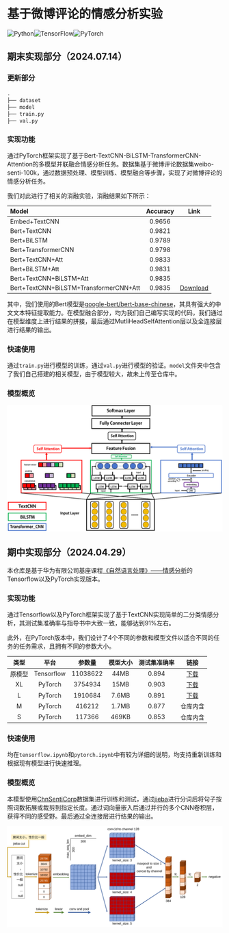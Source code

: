 # 基于微博评论的情感分析实验

![Python](https://img.shields.io/badge/python-3670A0?style=for-the-badge&logo=python&logoColor=ffdd54)![TensorFlow](https://img.shields.io/badge/TensorFlow-%23FF6F00.svg?style=for-the-badge&logo=TensorFlow&logoColor=white)![PyTorch](https://img.shields.io/badge/PyTorch-%23EE4C2C.svg?style=for-the-badge&logo=PyTorch&logoColor=white)

## 期末实现部分（2024.07.14）

### 更新部分

```shell
.
├── dataset
├── model
├── train.py
├── val.py
```

### 实现功能

通过PyTorch框架实现了基于Bert-TextCNN-BiLSTM-TransformerCNN-Attention的多模型并联融合情感分析任务。数据集基于微博评论数据集weibo-senti-100k，通过数据预处理、模型训练、模型融合等步骤，实现了对微博评论的情感分析任务。

我们对此进行了相关的消融实验，消融结果如下所示：

| Model                                  | Accuracy |                             Link                             |
| :------------------------------------- | :------: | :----------------------------------------------------------: |
| Embed+TextCNN                          |  0.9656  |                                                              |
| Bert+TextCNN                           |  0.9821  |                                                              |
| Bert+BiLSTM                            |  0.9789  |                                                              |
| Bert+TransformerCNN                    |  0.9798  |                                                              |
| Bert+TextCNN+Att                       |  0.9833  |                                                              |
| Bert+BiLSTM+Att                        |  0.9831  |                                                              |
| Bert+TextCNN+BiLSTM+Att                |  0.9835  |                                                              |
| Bert+TextCNN+BiLSTM+TransformerCNN+Att |  0.9835  | [Download](https://pan.baidu.com/s/1dlkkuZHrtELjy3-19J4N5Q?pwd=t4v0) |

其中，我们使用的Bert模型是[google-bert/bert-base-chinese](https://huggingface.co/google-bert/bert-base-chinese)，其具有强大的中文文本特征提取能力。在模型融合部分，均为我们自己编写实现的代码，我们通过在模型维度上进行结果的拼接，最后通过MutliHeadSelfAttention层以及全连接层进行结果的输出。

### 快速使用

通过`train.py`进行模型的训练，通过`val.py`进行模型的验证。`model`文件夹中包含了我们自己搭建的相关模型，由于模型较大，故未上传至仓库中。

### 模型概览

![](figure/model.png)

## 期中实现部分（2024.04.29）

本仓库是基于华为有限公司基座课程[《自然语言处理》——情感分析](https://connect.huaweicloud.com/courses/learn/course-v1:HuaweiX+CBUCNXA028+Self-paced/about)的Tensorflow以及PyTorch实现版本。

### 实现功能

通过Tensorflow以及PyTorch框架实现了基于TextCNN实现简单的二分类情感分析，其测试集准确率与指导书中大致一致，能够达到91%左右。

此外，在PyTorch版本中，我们设计了4个不同的参数和模型文件以适合不同的任务的任务需求，且拥有不同的参数大小。

|  类型  |    平台    |  参数量  | 模型大小 | 测试集准确率 |                             链接                             |
| :----: | :--------: | :------: | :------: | :----------: | :----------------------------------------------------------: |
| 原模型 | Tensorflow | 11038622 |   44MB   |    0.894     | [下载](https://pan.baidu.com/s/1ekZin3XVA0OntkX4RbWIJw?pwd=5qkl ) |
|   XL   |  PyTorch   | 3754934  |   15MB   |    0.903     | [下载](https://pan.baidu.com/s/1ekZin3XVA0OntkX4RbWIJw?pwd=5qkl ) |
|   L    |  PyTorch   | 1910684  |  7.6MB   |    0.891     | [下载](https://pan.baidu.com/s/1ekZin3XVA0OntkX4RbWIJw?pwd=5qkl ) |
|   M    |  PyTorch   |  416212  |  1.7MB   |    0.877     |                           仓库内含                           |
|   S    |  PyTorch   |  117366  |  469KB   |    0.853     |                           仓库内含                           |

### 快速使用

均在`tensorflow.ipynb`和`pytorch.ipynb`中有较为详细的说明，均支持重新训练和根据现有模型进行快速推理。

### 模型概览

本模型使用[ChnSentiCorp](https://www.sciencedirect.com/science/article/abs/pii/S0957417407001534)数据集进行训练和测试，通过[jieba](https://github.com/fxsjy/jieba)进行分词后将句子按照词数拓展或裁剪到指定长度。通过词向量嵌入后通过并行的多个CNN卷积层，获得不同的感受野。最后通过全连接层进行结果的输出。

![TextCNN](figure/model.svg)

